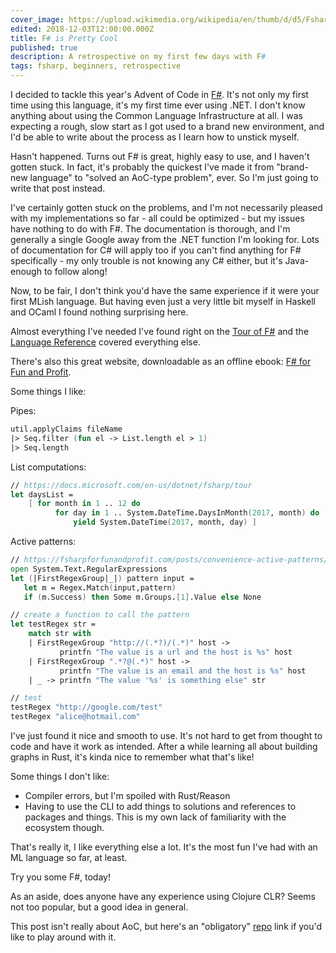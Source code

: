 ```yaml
---
cover_image: https://upload.wikimedia.org/wikipedia/en/thumb/d/d5/Fsharp%2C_Logomark%2C_October_2014.svg/1200px-Fsharp%2C_Logomark%2C_October_2014.svg.png
edited: 2018-12-03T12:00:00.000Z
title: F# is Pretty Cool
published: true
description: A retrospective on my first few days with F#
tags: fsharp, beginners, retrospective
---
```

I decided to tackle this year's Advent of Code in [F#](https://fsharp.org/).  It's not only my first time using this language, it's my first time ever using .NET.  I don't know anything about using the Common Language Infrastructure at all.  I was expecting a rough, slow start as I got used to a brand new environment, and I'd be able to write about the process as I learn how to unstick myself.

Hasn't happened.  Turns out F# is great, highly easy to use, and I haven't gotten stuck.  In fact, it's probably the quickest I've made it from "brand-new language" to "solved an AoC-type problem", ever.  So I'm just going to write that post instead.

I've certainly gotten stuck on the problems, and I'm not necessarily pleased with my implementations so far - all could be optimized - but my issues have nothing to do with F#.  The documentation is thorough, and I'm generally a single Google away from the .NET function I'm looking for.  Lots of documentation for C# will apply too if you can't find anything for F# specifically - my only trouble is not knowing any C# either, but it's Java-enough to follow along!

Now, to be fair, I don't think you'd have the same experience if it were your first MLish language.  But having even just a very little bit myself in Haskell and OCaml I found nothing surprising here.

Almost everything I've needed I've found right on the [Tour of F#](https://docs.microsoft.com/en-us/dotnet/fsharp/tour) and the [Language Reference](https://docs.microsoft.com/en-us/dotnet/fsharp/language-reference/) covered everything else.

There's also this great website, downloadable as an offline ebook: [F# for Fun and Profit](https://fsharpforfunandprofit.com/).

Some things I like:

Pipes:

```fsharp
util.applyClaims fileName
|> Seq.filter (fun el -> List.length el > 1)
|> Seq.length
```

List computations:

```fsharp
// https://docs.microsoft.com/en-us/dotnet/fsharp/tour
let daysList =
    [ for month in 1 .. 12 do
          for day in 1 .. System.DateTime.DaysInMonth(2017, month) do
              yield System.DateTime(2017, month, day) ]
```

Active patterns:

```fsharp
// https://fsharpforfunandprofit.com/posts/convenience-active-patterns/
open System.Text.RegularExpressions
let (|FirstRegexGroup|_|) pattern input =
   let m = Regex.Match(input,pattern)
   if (m.Success) then Some m.Groups.[1].Value else None

// create a function to call the pattern
let testRegex str =
    match str with
    | FirstRegexGroup "http://(.*?)/(.*)" host ->
           printfn "The value is a url and the host is %s" host
    | FirstRegexGroup ".*?@(.*)" host ->
           printfn "The value is an email and the host is %s" host
    | _ -> printfn "The value '%s' is something else" str

// test
testRegex "http://google.com/test"
testRegex "alice@hotmail.com"

```

I've just found it nice and smooth to use.  It's not hard to get from thought to code and have it work as intended.  After a while learning all about building graphs in Rust, it's kinda nice to remember what that's like!

Some things I don't like:

* Compiler errors, but I'm spoiled with Rust/Reason
* Having to use the CLI to add things to solutions and references to packages and things.  This is my own lack of familiarity with the ecosystem though.

That's really it, I like everything else a lot.  It's the most fun I've had with an ML language so far, at least.

Try you some F#, today!

As an aside, does anyone have any experience using Clojure CLR?  Seems not too popular, but a good idea in general.

This post isn't really about AoC, but here's an "obligatory" [repo](https://github.com/deciduously/aoc2018) link if you'd like to play around with it.

